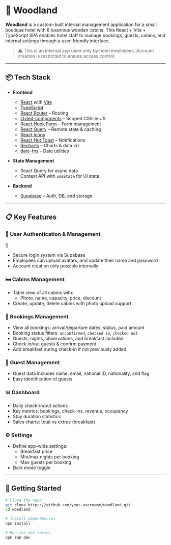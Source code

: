 # 🌲 Woodland

**Woodland** is a custom-built internal management application for a small boutique hotel with 8 luxurious wooden cabins. This React + Vite + TypeScript SPA enables hotel staff to manage bookings, guests, cabins, and internal settings through a user-friendly interface.

> ⚠️ This is an internal app used only by hotel employees. Account creation is restricted to ensure access control.

---

## 📦 Tech Stack

- **Frontend**

  - [React](https://reactjs.org/) with [Vite](https://vitejs.dev/)
  - [TypeScript](https://www.typescriptlang.org/)
  - [React Router](https://reactrouter.com/) – Routing
  - [styled-components](https://styled-components.com/) – Scoped CSS-in-JS
  - [React Hook Form](https://react-hook-form.com/) – Form management
  - [React Query](https://tanstack.com/query) – Remote state & caching
  - [React Icons](https://react-icons.github.io/react-icons/)
  - [React Hot Toast](https://react-hot-toast.com/) – Notifications
  - [Recharts](https://recharts.org/) – Charts & data viz
  - [date-fns](https://date-fns.org/) – Date utilities

- **State Management**

  - React Query for async data
  - Context API with `useState` for UI state

- **Backend**
  - [Supabase](https://supabase.io/) – Auth, DB, and storage

---

## 📋 Key Features

### 🔐 User Authentication & Management
()
- Secure login system via Supabase
- Employees can upload avatars, and update their name and password
- Account creation only possible internally

### 🛏️ Cabins Management

- Table view of all cabins with:
  - Photo, name, capacity, price, discount
- Create, update, delete cabins with photo upload support

### 📆 Bookings Management

- View all bookings: arrival/departure dates, status, paid amount
- Booking status filters: `unconfirmed`, `checked in`, `checked out`
- Guests, nights, observations, and breakfast included
- Check in/out guests & confirm payment
- Add breakfast during check-in if not previously added

### 👤 Guest Management

- Guest data includes name, email, national ID, nationality, and flag
- Easy identification of guests

### 📊 Dashboard

- Daily check-in/out actions
- Key metrics: bookings, check-ins, revenue, occupancy
- Stay duration statistics
- Sales charts: total vs extras (breakfast)

### ⚙️ Settings

- Define app-wide settings:
  - Breakfast price
  - Min/max nights per booking
  - Max guests per booking
- Dark mode toggle

---

## 🚀 Getting Started

```bash
# Clone the repo
git clone https://github.com/your-username/woodland.git
cd woodland

# Install dependencies
npm install

# Run the dev server
npm run dev
```

